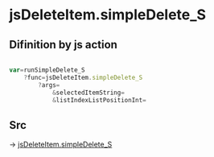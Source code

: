 # jsDeleteItem.simpleDelete_S

## Difinition by js action

```js.js

var=runSimpleDelete_S
	?func=jsDeleteItem.simpleDelete_S
		?args=
			&selectedItemString=
			&listIndexListPositionInt=
```

## Src

-> [jsDeleteItem.simpleDelete_S](https://github.com/puutaro/CommandClick/blob/master/app/src/main/java/com/puutaro/commandclick/fragment_lib/terminal_fragment/js_interface/list_index/JsDeleteItem.kt#L53)


